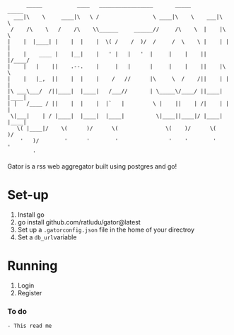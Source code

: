 ```                                                                     
      _____           ____   _________________       _____         _____   
  ___|\    \     ____|\   \ /                 \ ____|\    \    ___|\    \  
 /    /\    \   /    /\    \\______     ______//     /\    \  |    |\    \ 
|    |  |____| |    |  |    |  \( /    /  )/  /     /  \    \ |    | |    |
|    |    ____ |    |__|    |   ' |   |   '  |     |    |    ||    |/____/ 
|    |   |    ||    .--.    |     |   |      |     |    |    ||    |\    \ 
|    |   |_,  ||    |  |    |    /   //      |\     \  /    /||    | |    |
|\ ___\___/  /||____|  |____|   /___//       | \_____\/____/ ||____| |____|
| |   /____ / ||    |  |    |  |`   |         \ |    ||    | /|    | |    |
 \|___|    | / |____|  |____|  |____|          \|____||____|/ |____| |____|
   \( |____|/    \(      )/      \(               \(    )/      \(     )/  
    '   )/        '      '        '                '    '        '     '   
        '                                                                  
```
Gator is a rss web aggregator built using postgres and go!

# Set-up

1. Install go
2. go install github.com/ratludu/gator@latest
3. Set up a `.gatorconfig.json` file in the home of your directroy
4. Set a `db_url`variable

# Running 

1. Login
2. Register


### To do
    - This read me
